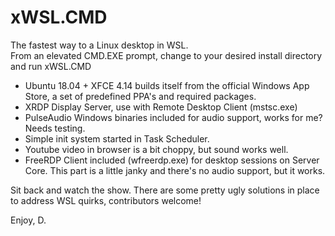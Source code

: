 # xWSL.CMD

The fastest way to a Linux desktop in WSL.  
From an elevated CMD.EXE prompt, change to your desired install directory and run xWSL.CMD

- Ubuntu 18.04 + XFCE 4.14 builds itself from the official Windows App Store, a set of predefined PPA's and required packages. 
- XRDP Display Server, use with Remote Desktop Client (mstsc.exe)
- PulseAudio Windows binaries included for audio support, works for me? Needs testing.
- Simple init system started in Task Scheduler.
- Youtube video in browser is a bit choppy, but sound works well. 
- FreeRDP Client included (wfreerdp.exe) for desktop sessions on Server Core. This part is a little janky and there's no audio support, but it works.

Sit back and watch the show. 
There are some pretty ugly solutions in place to address WSL quirks, contributors welcome!

Enjoy,
D.
